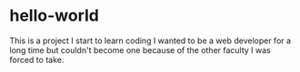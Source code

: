 # hello-world
This is a project I start to learn coding
I wanted to be a web developer for a long time but couldn't become one because of the other faculty I was forced to take.
